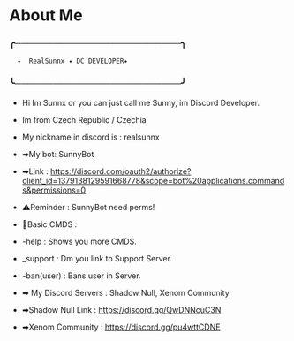 # About Me
### ╭──────────────────────────╮
      ✦  RealSunnx ✦ DC DEVELOPER✦
### ╰──────────────────────────╯

- Hi Im Sunnx or you can just call me Sunny, im Discord Developer.
- Im from Czech Republic / Czechia 

- My nickname in discord is : realsunnx
- ➡My bot: SunnyBot
- ➡Link : https://discord.com/oauth2/authorize?client_id=1379138129591668778&scope=bot%20applications.commands&permissions=0
- ⚠️Reminder : SunnyBot need perms!
- 🔧Basic CMDS : 
- -help : Shows you more CMDS.
- _support : Dm you link to Support Server.
- -ban(user) : Bans user in Server.

- ➡ My Discord Servers : Shadow Null, Xenom Community
- ➡Shadow Null Link : https://discord.gg/QwDNNcuC3N
- ➡Xenom Community : https://discord.gg/pu4wttCDNE


